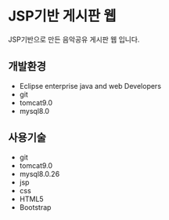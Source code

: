 # JSP기반 게시판 웹

JSP기반으로 만든 음악공유 게시판 웹 입니다.

## 개발환경

- Eclipse enterprise java and web Developers
- git
- tomcat9.0
- mysql8.0

## 사용기술

- git
- tomcat9.0
- mysql8.0.26
- jsp
- css
- HTML5
- Bootstrap
